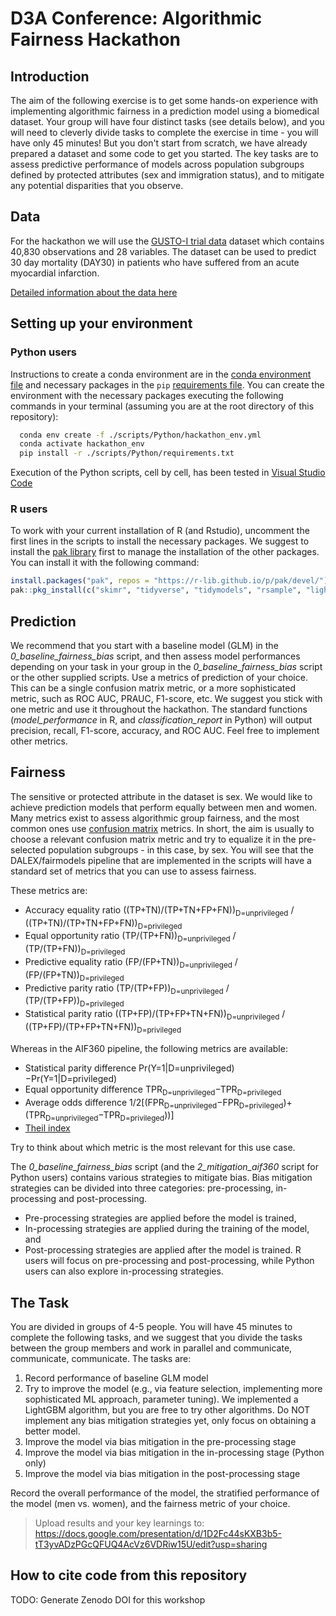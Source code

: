 # D3A Conference: Algorithmic Fairness Hackathon

## Introduction
The aim of the following exercise is to get some hands-on experience with implementing algorithmic fairness in a prediction model using a biomedical dataset. Your group will have four distinct tasks (see details below), and you will need to cleverly divide tasks to complete the exercise in time - you will have only 45 minutes! But you don't start from scratch, we have already prepared a dataset and some code to get you started. The key tasks are to assess predictive performance of models across population subgroups defined by protected attributes (sex and immigration status), and to mitigate any potential disparities that you observe.

## Data
For the hackathon we will use the [GUSTO-I trial data](https://pubmed.ncbi.nlm.nih.gov/7882472/) dataset which contains 40,830 observations and 28 variables. The dataset can be used to predict 30 day mortality (DAY30) in patients who have suffered from an acute myocardial infarction.

[Detailed information about the data here](data/Dataset.md)

## Setting up your environment

### Python users

Instructions to create a conda environment are in the [conda environment file](scripts/Python/hackathon_env.yml) and necessary packages in the `pip` [requirements file](scripts/Python/requirements.txt). You can create the environment with the necessary packages executing the following commands in your terminal (assuming you are at the root directory of this repository):

```bash
  conda env create -f ./scripts/Python/hackathon_env.yml
  conda activate hackathon_env
  pip install -r ./scripts/Python/requirements.txt
```

Execution of the Python scripts, cell by cell, has been tested in [Visual Studio Code](https://code.visualstudio.com/)

### R users

To work with your current installation of R (and Rstudio), uncomment the first lines in the scripts to install the necessary packages. We suggest to install the [pak library](https://pak.r-lib.org/) first to manage the installation of the other packages. You can install it with the following command:

```R
install.packages("pak", repos = "https://r-lib.github.io/p/pak/devel/")
pak::pkg_install(c("skimr", "tidyverse", "tidymodels", "rsample", "lightgbm", "parsnip", "bonsai", "tune", "yardstick", "DALEX", "DALEXtra", "fairmodels", "ggplot2", "pROC", "gbm"))
```

## Prediction
We recommend that you start with a baseline model (GLM) in the *0_baseline_fairness_bias* script, and then assess model performances depending on your task in your group in the *0_baseline_fairness_bias* script or the other supplied scripts. Use a metrics of prediction of your choice. This can be a single confusion matrix metric, or a more sophisticated metric, such as ROC AUC, PRAUC, F1-score, etc. We suggest you stick with one metric and use it throughout the hackathon. The standard functions (*model_performance* in R, and *classification_report* in Python) will output precision, recall, F1-score, accuracy, and ROC AUC. Feel free to implement other metrics.

## Fairness
The sensitive or protected attribute in the dataset is sex. We would like to achieve prediction models that perform equally between men and women. Many metrics exist to assess algorithmic group fairness, and the most common ones use [confusion matrix](https://en.wikipedia.org/wiki/Confusion_matrix) metrics. In short, the aim is usually to choose a relevant confusion matrix metric and try to equalize it in the pre-selected population subgroups - in this case, by sex. You will see that the DALEX/fairmodels pipeline that are implemented in the scripts will have a standard set of metrics that you can use to assess fairness.

These metrics are: 
- Accuracy equality ratio ((TP+TN)/(TP+TN+FP+FN))<sub>D=unprivileged</sub> / ((TP+TN)/(TP+TN+FP+FN))<sub>D=privileged</sub>
- Equal opportunity ratio (TP/(TP+FN))<sub>D=unprivileged</sub> / (TP/(TP+FN))<sub>D=privileged</sub>
- Predictive equality ratio (FP/(FP+TN))<sub>D=unprivileged</sub> / (FP/(FP+TN))<sub>D=privileged</sub>
- Predictive parity ratio (TP/(TP+FP))<sub>D=unprivileged</sub> / (TP/(TP+FP))<sub>D=privileged</sub>
- Statistical parity ratio ((TP+FP)/(TP+FP+TN+FN))<sub>D=unprivileged</sub> / ((TP+FP)/(TP+FP+TN+FN))<sub>D=privileged</sub>

Whereas in the AIF360 pipeline, the following metrics are available:

- Statistical parity difference Pr(Y=1|D=unprivileged)−Pr(Y=1|D=privileged)
- Equal opportunity difference TPR<sub>D=unprivileged</sub>−TPR<sub>D=privileged</sub>
- Average odds difference 1/2[(FPR<sub>D=unprivileged</sub>−FPR<sub>D=privileged</sub>)+(TPR<sub>D=unprivileged</sub>−TPR<sub>D=privileged</sub>))]
- [Theil index](https://en.wikipedia.org/wiki/Theil_index)

Try to think about which metric is the most relevant for this use case.

The *0_baseline_fairness_bias* script (and the *2_mitigation_aif360* script for Python users) contains various strategies to mitigate bias. Bias mitigation strategies can be divided into three categories: pre-processing, in-processing and post-processing. 
- Pre-processing strategies are applied before the model is trained,
- In-processing strategies are applied during the training of the model, and
- Post-processing strategies are applied after the model is trained. 
R users will focus on pre-processing and post-processing, while Python users can also explore in-processing strategies.

## The Task
You are divided in groups of 4-5 people. You will have 45 minutes to complete the following tasks, and we suggest that you divide the tasks between the group members and work in parallel and communicate, communicate, communicate.
The tasks are:
1. Record performance of baseline GLM model
2. Try to improve the model (e.g., via feature selection, implementing more sophisticated ML approach, parameter tuning). We implemented a LightGBM algorithm, but you are free to try other algorithms. Do NOT implement any bias mitigation strategies yet, only focus on obtaining a better model.
3. Improve the model via bias mitigation in the pre-processing stage
4. Improve the model via bias mitigation in the in-processing stage (Python only)
5. Improve the model via bias mitigation in the post-processing stage

Record the overall performance of the model, the stratified performance of the model (men vs. women), and the fairness metric of your choice.

> Upload results and your key learnings to:
https://docs.google.com/presentation/d/1D2Fc44sKXB3b5-tT3yvADzPGcQFUQ4AcVz6VDRiw15U/edit?usp=sharing

## How to cite code from this repository
TODO: Generate Zenodo DOI for this workshop
